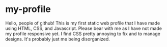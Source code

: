 # my-profile
Hello, people of github! This is my first static web profile that I have made using HTML, CSS, and Javascript.
Please bear with me as I have not made my profile responsive yet.
I find CSS pretty annoying to fix and to manage designs.
It's probably just me being disorganized.
